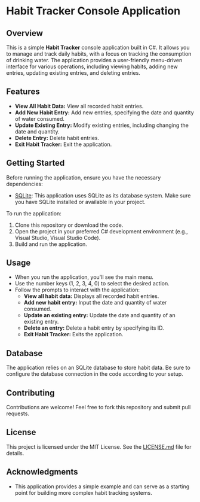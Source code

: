 ﻿# Habit Tracker Console Application

## Overview

This is a simple **Habit Tracker** console application built in C#. 
It allows you to manage and track daily habits, with a focus on tracking the consumption of drinking water. 
The application provides a user-friendly menu-driven interface for various operations, including viewing habits, adding new entries, updating existing entries, and deleting entries.

## Features

- **View All Habit Data:** View all recorded habit entries.
- **Add New Habit Entry:** Add new entries, specifying the date and quantity of water consumed.
- **Update Existing Entry:** Modify existing entries, including changing the date and quantity.
- **Delete Entry:** Delete habit entries.
- **Exit Habit Tracker:** Exit the application.

## Getting Started

Before running the application, ensure you have the necessary dependencies:

- [SQLite](https://www.sqlite.org/index.html): This application uses SQLite as its database system. Make sure you have SQLite installed or available in your project.

To run the application:

1. Clone this repository or download the code.
2. Open the project in your preferred C# development environment (e.g., Visual Studio, Visual Studio Code).
3. Build and run the application.

## Usage

- When you run the application, you'll see the main menu.
- Use the number keys (1, 2, 3, 4, 0) to select the desired action.
- Follow the prompts to interact with the application:
  - **View all habit data:** Displays all recorded habit entries.
  - **Add new habit entry:** Input the date and quantity of water consumed.
  - **Update an existing entry:** Update the date and quantity of an existing entry.
  - **Delete an entry:** Delete a habit entry by specifying its ID.
  - **Exit Habit Tracker:** Exits the application.

## Database

The application relies on an SQLite database to store habit data. Be sure to configure the database connection in the code according to your setup.

## Contributing

Contributions are welcome! Feel free to fork this repository and submit pull requests.

## License

This project is licensed under the MIT License. See the [LICENSE.md](LICENSE.md) file for details.

## Acknowledgments

- This application provides a simple example and can serve as a starting point for building more complex habit tracking systems.
